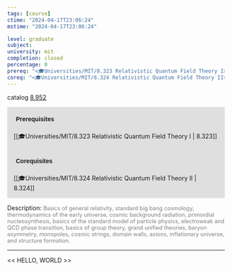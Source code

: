 ```yaml
---
tags: [course]
ctime: "2024-04-17T23:06:24"
mstime: "2024-04-17T23:06:24"

level: graduate
subject: 
university: mit
completion: closed
percentage: 0
prereq: "<🎓Universities/MIT/8.323 Relativistic Quantum Field Theory I>"
coreq: "<🎓Universities/MIT/8.324 Relativistic Quantum Field Theory II>"
---
```


catalog [8.952](http://student.mit.edu/catalog/m8b.html#8.952)

<span style="display: block; padding: 15px; background-color: rgb(100, 100, 100, 0.2);"><font id="m_prereq3772_0" style="display: block; font-family: Arial, sans-serif; font-weight: bold; padding: 5px">Prerequisites</font><br><span id="prereq3772_0">[[🎓Universities/MIT/8.323 Relativistic Quantum Field Theory I | 8.323]]</span></span>
<span style="display: block; padding: 15px; background-color: rgb(100, 100, 100, 0.2);"><font id="m_coreq3772_0" style="display: block; font-family: Arial, sans-serif; font-weight: bold; padding: 5px">Corequisites</font><br><span id="coreq3772_0">[[🎓Universities/MIT/8.324 Relativistic Quantum Field Theory II | 8.324]]</span></span>

<font style="">Description:</font>
<font style="color: grey; font-size: 0.8rem;">Basics of general relativity, standard big bang cosmology, thermodynamics of the early universe, cosmic background radiation, primordial nucleosynthesis, basics of the standard model of particle physics, electroweak and QCD phase transition, basics of group theory, grand unified theories, baryon asymmetry, monopoles, cosmic strings, domain walls, axions, inflationary universe, and structure formation.</font>



---

<< HELLO, WORLD >>
